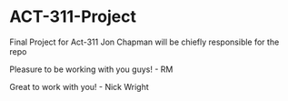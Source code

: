 # ACT-311-Project
Final Project for Act-311
Jon Chapman will be chiefly responsible for the repo

Pleasure to be working with you guys! - RM

Great to work with you! - Nick Wright
